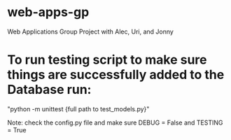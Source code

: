 # web-apps-gp
Web Applications Group Project with Alec, Uri, and Jonny

# To run testing script to make sure things are successfully added to the Database run:
"python -m unittest {full path to test_models.py}"

Note: check the config.py file and make sure DEBUG = False and TESTING = True
